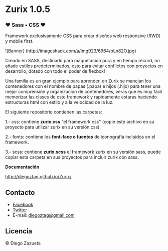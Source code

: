 

# Zurix 1.0.5

### ❤ Sass • CSS ❤ 

Framework exclusivamente CSS para crear diseños web responsive (RWD) y mobile first.

![Banner] (http://imageshack.com/a/img923/6964/pLn82O.jpg)

Creado en SASS, destinado para maquetación pura y en tiempo récord, no añade estilos predeterminados, esto para evitar conflictos con proyectos en desarrollo, dotado con todo el poder de flexbox!

Una familia es un gran ejemplo para aprender, en Zurix se manejan los contenedores con el nombre de papas (.papa) e hijos (.hijo) para tener una mejor comprensión y organización de contenedores, veras que es muy fácil memorizar las clases de este framework y rapidamente estaras haciendo estructuras html con estilo y a la velocidad de la luz.


El siguiente repositorio contienen las carpetas:

1.- css: contiene __zurix.css__ "el framework css" (copie este archivo en su proyecto para utilizar zurix en su versión css).

2.- fonts: contiene los __font-face o fuentes__ de iconografía incluidos en el framework.

3.- scss: contiene __zurix.scss__ el framework zurix en su versión sass, puede copiar esta carpeta en sus proyectos para incluir zurix con sass.


__Documentación__

http://diegoztag.github.io/Zurix/


## Contacto
* [Facebook](https://www.facebook.com/diegoztag)
* [Twitter](https://twitter.com/diegoztag)
* E-mail: diegoztag@gmail.com

## Licencia
© Diego Zazueta
